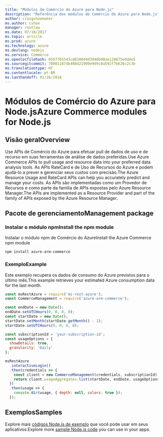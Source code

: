 ```yaml
---
title: "Módulos de Comércio do Azure para Node.js"
description: "Referência dos módulos do Comércio do Azure para Node.js"
author: craigshoemaker
ms.author: cshoe
manager: routlaw
ms.date: 07/18/2017
ms.topic: article
ms.prod: azure
ms.technology: azure
ms.devlang: nodejs
ms.service: Commerce
ms.openlocfilehash: 0597765543cd838049d3946b90ae128875edd4e5
ms.sourcegitcommit: 78001187db408d21909e949c8a592f76626c2c3b
ms.translationtype: HT
ms.contentlocale: pt-BR
ms.lasthandoff: 01/26/2018
---
```

# <a name="azure-commerce-modules-for-nodejs"></a><span data-ttu-id="962f4-103">Módulos de Comércio do Azure para Node.js</span><span class="sxs-lookup"><span data-stu-id="962f4-103">Azure Commerce modules for Node.js</span></span>

## <a name="overview"></a><span data-ttu-id="962f4-104">Visão geral</span><span class="sxs-lookup"><span data-stu-id="962f4-104">Overview</span></span>

<span data-ttu-id="962f4-105">Use APIs de Comércio do Azure para efetuar pull de dados de uso e de recurso em suas ferramentas de análise de dados preferidas.</span><span class="sxs-lookup"><span data-stu-id="962f4-105">Use Azure Commerce APIs to pull usage and resource data into your preferred data analysis tools.</span></span> <span data-ttu-id="962f4-106">As APIs RateCard e de Uso de Recursos do Azure e podem ajudá-lo a prever e gerenciar seus custos com precisão.</span><span class="sxs-lookup"><span data-stu-id="962f4-106">The Azure Resource Usage and RateCard APIs can help you accurately predict and manage your costs.</span></span> <span data-ttu-id="962f4-107">As APIs são implementadas como um Provedor de Recursos e como parte da família de APIs expostas pelo Azure Resource Manager.</span><span class="sxs-lookup"><span data-stu-id="962f4-107">The APIs are implemented as a Resource Provider and part of the family of APIs exposed by the Azure Resource Manager.</span></span>

## <a name="management-package"></a><span data-ttu-id="962f4-108">Pacote de gerenciamento</span><span class="sxs-lookup"><span data-stu-id="962f4-108">Management package</span></span>

### <a name="install-the-npm-module"></a><span data-ttu-id="962f4-109">Instalar o módulo npm</span><span class="sxs-lookup"><span data-stu-id="962f4-109">Install the npm module</span></span>

<span data-ttu-id="962f4-110">Instalar o módulo npm de Comércio do Azure</span><span class="sxs-lookup"><span data-stu-id="962f4-110">Install the Azure Commerce npm module</span></span>

```bash
npm install azure-arm-commerce
```

### <a name="example"></a><span data-ttu-id="962f4-111">Exemplo</span><span class="sxs-lookup"><span data-stu-id="962f4-111">Example</span></span>

<span data-ttu-id="962f4-112">Este exemplo recupera os dados de consumo do Azure previstos para o último mês.</span><span class="sxs-lookup"><span data-stu-id="962f4-112">This example retrieves your estimated Azure consumption data for the last month.</span></span>

```javascript
const msRestAzure = require('ms-rest-azure');
const CommerceManagement = require('azure-arm-commerce');

const endDate = new Date();
endDate.setUTCHours(0, 0, 0, 0);
const startDate = new Date();
startDate.setMonth(startDate.getMonth() - 1);
startDate.setUTCHours(0, 0, 0, 0);

const subscriptionId = 'your-subscription-id';
const usageOptions = {
  showDetails: true,
  granularity: 'Daily'
};

msRestAzure
  .interactiveLogin()
  .then(credentials => {
    const client = new CommerceManagement(credentials, subscriptionId);
    return client.usageAggregates.list(startDate, endDate, usageOptions);
  })
  .then(usage => {
    console.dir(usage, { depth: null, colors: true });
  });
```

## <a name="samples"></a><span data-ttu-id="962f4-113">Exemplos</span><span class="sxs-lookup"><span data-stu-id="962f4-113">Samples</span></span>

<span data-ttu-id="962f4-114">Explore mais [códigos Node.js de exemplo](https://azure.microsoft.com/resources/samples/?platform=nodejs) que você pode usar em seus aplicativos.</span><span class="sxs-lookup"><span data-stu-id="962f4-114">Explore more [sample Node.js code](https://azure.microsoft.com/resources/samples/?platform=nodejs) you can use in your apps.</span></span>
